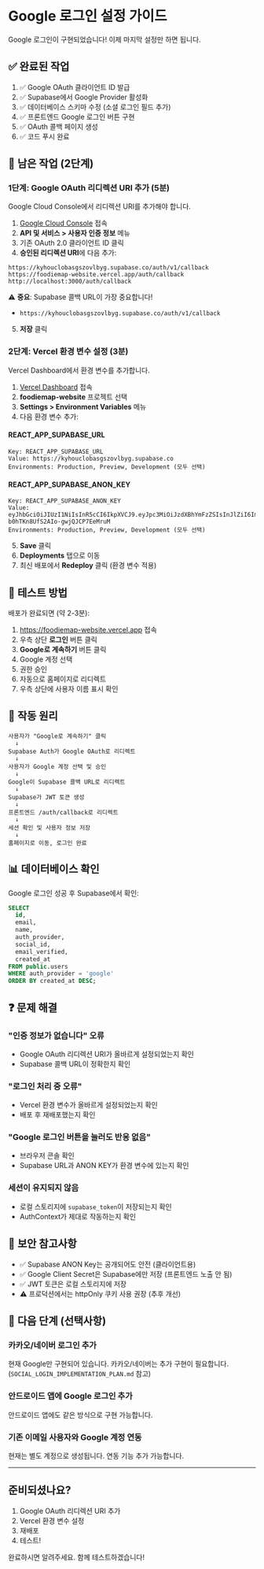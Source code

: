 # Google 로그인 설정 가이드

Google 로그인이 구현되었습니다! 이제 마지막 설정만 하면 됩니다.

## ✅ 완료된 작업

1. ✅ Google OAuth 클라이언트 ID 발급
2. ✅ Supabase에서 Google Provider 활성화
3. ✅ 데이터베이스 스키마 수정 (소셜 로그인 필드 추가)
4. ✅ 프론트엔드 Google 로그인 버튼 구현
5. ✅ OAuth 콜백 페이지 생성
6. ✅ 코드 푸시 완료

## 🚀 남은 작업 (2단계)

### 1단계: Google OAuth 리디렉션 URI 추가 (5분)

Google Cloud Console에서 리디렉션 URI를 추가해야 합니다.

1. [Google Cloud Console](https://console.cloud.google.com/) 접속
2. **API 및 서비스 > 사용자 인증 정보** 메뉴
3. 기존 OAuth 2.0 클라이언트 ID 클릭
4. **승인된 리디렉션 URI**에 다음 추가:

```
https://kyhouclobasgszovlbyg.supabase.co/auth/v1/callback
https://foodiemap-website.vercel.app/auth/callback
http://localhost:3000/auth/callback
```

⚠️ **중요**: Supabase 콜백 URL이 가장 중요합니다!
- `https://kyhouclobasgszovlbyg.supabase.co/auth/v1/callback`

5. **저장** 클릭

### 2단계: Vercel 환경 변수 설정 (3분)

Vercel Dashboard에서 환경 변수를 추가합니다.

1. [Vercel Dashboard](https://vercel.com/dashboard) 접속
2. **foodiemap-website** 프로젝트 선택
3. **Settings > Environment Variables** 메뉴
4. 다음 환경 변수 추가:

#### REACT_APP_SUPABASE_URL
```
Key: REACT_APP_SUPABASE_URL
Value: https://kyhouclobasgszovlbyg.supabase.co
Environments: Production, Preview, Development (모두 선택)
```

#### REACT_APP_SUPABASE_ANON_KEY
```
Key: REACT_APP_SUPABASE_ANON_KEY
Value: eyJhbGciOiJIUzI1NiIsInR5cCI6IkpXVCJ9.eyJpc3MiOiJzdXBhYmFzZSIsInJlZiI6Imt5aG91Y2xvYmFzZ3N6b3ZsYnlnIiwicm9sZSI6ImFub24iLCJpYXQiOjE3NTg2MDIzNTcsImV4cCI6MjA3NDE3ODM1N30.PdjwWE3OVDXP5-b0hTKn8UfS2AIo-gwjQJCP7EeMruM
Environments: Production, Preview, Development (모두 선택)
```

5. **Save** 클릭
6. **Deployments** 탭으로 이동
7. 최신 배포에서 **Redeploy** 클릭 (환경 변수 적용)

## 🧪 테스트 방법

배포가 완료되면 (약 2-3분):

1. https://foodiemap-website.vercel.app 접속
2. 우측 상단 **로그인** 버튼 클릭
3. **Google로 계속하기** 버튼 클릭
4. Google 계정 선택
5. 권한 승인
6. 자동으로 홈페이지로 리디렉트
7. 우측 상단에 사용자 이름 표시 확인

## 🎉 작동 원리

```
사용자가 "Google로 계속하기" 클릭
  ↓
Supabase Auth가 Google OAuth로 리디렉트
  ↓
사용자가 Google 계정 선택 및 승인
  ↓
Google이 Supabase 콜백 URL로 리디렉트
  ↓
Supabase가 JWT 토큰 생성
  ↓
프론트엔드 /auth/callback로 리디렉트
  ↓
세션 확인 및 사용자 정보 저장
  ↓
홈페이지로 이동, 로그인 완료
```

## 📊 데이터베이스 확인

Google 로그인 성공 후 Supabase에서 확인:

```sql
SELECT
  id,
  email,
  name,
  auth_provider,
  social_id,
  email_verified,
  created_at
FROM public.users
WHERE auth_provider = 'google'
ORDER BY created_at DESC;
```

## ❓ 문제 해결

### "인증 정보가 없습니다" 오류
- Google OAuth 리디렉션 URI가 올바르게 설정되었는지 확인
- Supabase 콜백 URL이 정확한지 확인

### "로그인 처리 중 오류"
- Vercel 환경 변수가 올바르게 설정되었는지 확인
- 배포 후 재배포했는지 확인

### "Google 로그인 버튼을 눌러도 반응 없음"
- 브라우저 콘솔 확인
- Supabase URL과 ANON KEY가 환경 변수에 있는지 확인

### 세션이 유지되지 않음
- 로컬 스토리지에 `supabase_token`이 저장되는지 확인
- AuthContext가 제대로 작동하는지 확인

## 🔐 보안 참고사항

- ✅ Supabase ANON Key는 공개되어도 안전 (클라이언트용)
- ✅ Google Client Secret은 Supabase에만 저장 (프론트엔드 노출 안 됨)
- ✅ JWT 토큰은 로컬 스토리지에 저장
- ⚠️ 프로덕션에서는 httpOnly 쿠키 사용 권장 (추후 개선)

## 📱 다음 단계 (선택사항)

### 카카오/네이버 로그인 추가
현재 Google만 구현되어 있습니다. 카카오/네이버는 추가 구현이 필요합니다.
(`SOCIAL_LOGIN_IMPLEMENTATION_PLAN.md` 참고)

### 안드로이드 앱에 Google 로그인 추가
안드로이드 앱에도 같은 방식으로 구현 가능합니다.

### 기존 이메일 사용자와 Google 계정 연동
현재는 별도 계정으로 생성됩니다. 연동 기능 추가 가능합니다.

---

## 준비되셨나요?

1. Google OAuth 리디렉션 URI 추가
2. Vercel 환경 변수 설정
3. 재배포
4. 테스트!

완료하시면 알려주세요. 함께 테스트하겠습니다!

